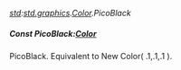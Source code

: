 _[std](../../modules/std/std-module.md):[std.graphics](../../modules/std/std-graphics.md).[Color](../../modules/std/std-graphics-color.md).PicoBlack_
##### Const PicoBlack:[Color](../../modules/std/std-graphics-color.md)
PicoBlack. Equivalent to New Color( .1,.1,.1 ).
